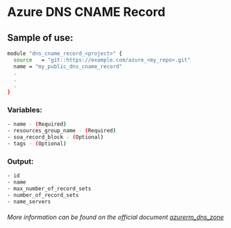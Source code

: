 # Azure DNS CNAME Record

## Sample of use:

```bash
module "dns_cname_record_<project>" {
  source   = "git::https://example.com/azure_<my_repo>.git"
  name = "my_public_dns_cname_record"
  .
  .
  .
}
```

### Variables:

```bash
- name - (Required)
- resources_group_name - (Required)
- soa_record_block - (Optional)
- tags - (Optional)
```

### Output:

```bash
- id
- name
- max_number_of_record_sets
- number_of_record_sets
- name_servers
```

###### More information can be found on the official document [azurerm_dns_zone](https://registry.terraform.io/providers/hashicorp/azurerm/latest/docs/resources/dns_zone)